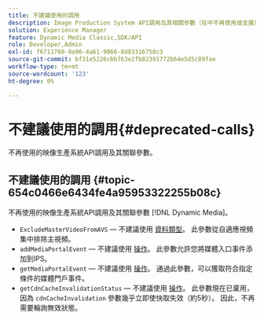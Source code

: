 ```yaml
---
title: 不建議使用的調用
description: Image Production System API調用及其相關參數（在中不再使用或支援） [!DNL Dynamic Media]。
solution: Experience Manager
feature: Dynamic Media Classic,SDK/API
role: Developer,Admin
exl-id: f6711780-9a96-4a61-9066-8d83316758c3
source-git-commit: bf31e5226cbb763e2fb82391772b64e5d5c89fae
workflow-type: tm+mt
source-wordcount: '123'
ht-degree: 0%

---
```


# 不建議使用的調用{#deprecated-calls}

不再使用的映像生產系統API調用及其關聯參數。

## 不建議使用的調用 {#topic-654c0466e6434fe4a95953322255b08c}

不再使用的映像生產系統API調用及其關聯參數 [!DNL Dynamic Media]。

* `ExcludeMasterVideoFromAVS`  — 不建議使用 [資料類型](/help/aem-ips-api/types/c-data-types/c-data-types.md)。 此參數從自適應視頻集中排除主視頻。 <!-- Adobe is ending support for this parameter on September 1, 2022. -->
* `addMediaPortalEvent`  — 不建議使用 [操作](/help/aem-ips-api/operations/c-operations-intro/c-operations-intro.md)。 此參數允許您將媒體入口事件添加到IPS。
* `getMediaPortalEvent`  — 不建議使用 [操作](/help/aem-ips-api/operations/c-operations-intro/c-operations-intro.md)。 通過此參數，可以獲取符合指定條件的媒體門戶事件。
* `getCdnCacheInvalidationStatus`  — 不建議使用 [操作](/help/aem-ips-api/operations/c-operations-intro/c-operations-intro.md)。 此參數現在已棄用，因為 `cdnCacheInvalidation` 參數幾乎立即使快取失效（約5秒）。 因此，不再需要輪詢無效狀態。
